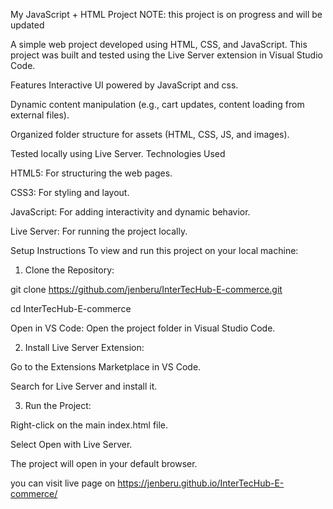 My JavaScript + HTML Project
NOTE: this project is on progress and will be updated

A simple web project developed using HTML, CSS, and JavaScript. This project was built and tested using the Live Server extension in Visual Studio Code.

Features
Interactive UI powered by JavaScript and css.

Dynamic content manipulation (e.g., cart updates, content loading from external files).

Organized folder structure for assets (HTML, CSS, JS, and images).

Tested locally using Live Server.
Technologies Used

HTML5: For structuring the web pages.

CSS3: For styling and layout.

JavaScript: For adding interactivity and dynamic behavior.

Live Server: For running the project locally.

Setup Instructions
To view and run this project on your local machine:

1. Clone the Repository:

git clone https://github.com/jenberu/InterTecHub-E-commerce.git

cd InterTecHub-E-commerce

Open in VS Code: Open the project folder in Visual Studio Code.

2. Install Live Server Extension:

Go to the Extensions Marketplace in VS Code.

Search for Live Server and install it.


3. Run the Project:

Right-click on the main index.html file.

Select Open with Live Server.

The project will open in your default browser.

you can visit live page on https://jenberu.github.io/InterTecHub-E-commerce/